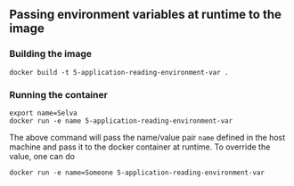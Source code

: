 ## Passing environment variables at runtime to the image

### Building the image
```shell
docker build -t 5-application-reading-environment-var .
```

### Running the container
```shell
export name=Selva
docker run -e name 5-application-reading-environment-var  
```
The above command will pass the name/value pair `name` defined in the host machine and pass it to the docker container at runtime.
To override the value, one can do
```shell
docker run -e name=Someone 5-application-reading-environment-var  
```